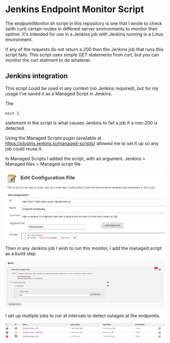 # Jenkins Endpoint Monitor Script
The endpointMonitor.sh script in this repository is one that I wrote to check (with curl) certain routes in different server environments to monitor their uptime. It's intended for use in a Jenkins job with Jenkins running in a Linux environment.

If any of the requests do not return a 200 then the Jenkins job that runs this script fails. 
This script uses simple GET statements from curl, but you can monitor the curl statment to do whatever.

## Jenkins integration
This script could be used in any context (no Jenkins required), but for my usage I've saved it as a Managed Script in Jenkins.

The
```
exit 1
```
statement in the script is what causes Jenkins to fail a job if a non-200 is detected.

Using the Managed Scripts pugin (available at https://plugins.jenkins.io/managed-scripts) allowed me to set it up so any job could reuse it.

In Managed Scripts I added the script, with an argument.
Jenkins > Managed files > Managed script file

![ManagedScripts](1.png)

Then in any Jenkins job I wish to run this monitor, I add the managed script as a build step.

![BuildStep](3.png)

I set up multiple jobs to run at intervals to detect outages at the endpoints. 

![JenkinsJobs](2.png)

